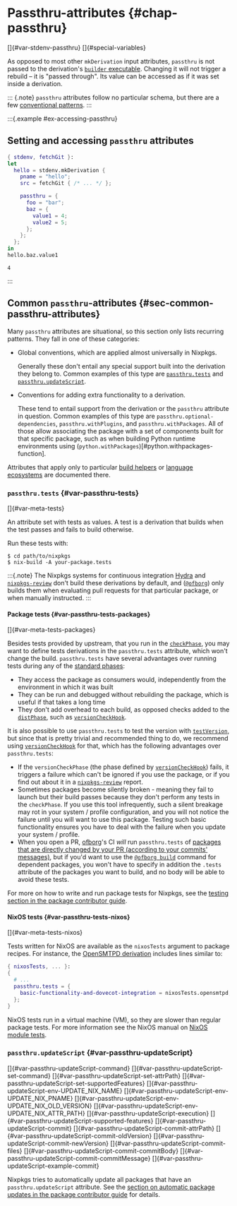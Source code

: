 # Passthru-attributes {#chap-passthru}
[]{#var-stdenv-passthru} []{#special-variables} <!-- legacy anchors -->

As opposed to most other `mkDerivation` input attributes, `passthru` is not passed to the derivation's [`builder` executable](https://nix.dev/manual/nix/latest/expressions/derivations.html#attr-builder).
Changing it will not trigger a rebuild – it is "passed through".
Its value can be accessed as if it was set inside a derivation.

::: {.note}
`passthru` attributes follow no particular schema, but there are a few [conventional patterns](#sec-common-passthru-attributes).
:::

:::{.example #ex-accessing-passthru}

## Setting and accessing `passthru` attributes

```nix
{ stdenv, fetchGit }:
let
  hello = stdenv.mkDerivation {
    pname = "hello";
    src = fetchGit { /* ... */ };

    passthru = {
      foo = "bar";
      baz = {
        value1 = 4;
        value2 = 5;
      };
    };
  };
in
hello.baz.value1
```

```
4
```
:::

## Common `passthru`-attributes {#sec-common-passthru-attributes}

Many `passthru` attributes are situational, so this section only lists recurring patterns.
They fall in one of these categories:

- Global conventions, which are applied almost universally in Nixpkgs.

  Generally these don't entail any special support built into the derivation they belong to.
  Common examples of this type are [`passthru.tests`](#var-passthru-tests) and [`passthru.updateScript`](#var-passthru-updateScript).

- Conventions for adding extra functionality to a derivation.

  These tend to entail support from the derivation or the `passthru` attribute in question.
  Common examples of this type are `passthru.optional-dependencies`, `passthru.withPlugins`, and `passthru.withPackages`.
  All of those allow associating the package with a set of components built for that specific package, such as when building Python runtime environments using (`python.withPackages`)[#python.withpackages-function].

Attributes that apply only to particular [build helpers](#part-builders) or [language ecosystems](#chap-language-support) are documented there.

### `passthru.tests` {#var-passthru-tests}
[]{#var-meta-tests} <!-- legacy anchor -->

An attribute set with tests as values.
A test is a derivation that builds when the test passes and fails to build otherwise.

Run these tests with:

```ShellSession
$ cd path/to/nixpkgs
$ nix-build -A your-package.tests
```

:::{.note}
The Nixpkgs systems for continuous integration [Hydra](https://hydra.nixos.org/) and [`nixpkgs-review`](https://github.com/Mic92/nixpkgs-review) don't build these derivations by default, and ([`@ofborg`](https://github.com/NixOS/ofborg)) only builds them when evaluating pull requests for that particular package, or when manually instructed.
:::

#### Package tests {#var-passthru-tests-packages}
[]{#var-meta-tests-packages} <!-- legacy anchor -->

Besides tests provided by upstream, that you run in the [`checkPhase`](#ssec-check-phase), you may want to define tests derivations in the `passthru.tests` attribute, which won't change the build. `passthru.tests` have several advantages over running tests during any of the [standard phases](#sec-stdenv-phases):

- They access the package as consumers would, independently from the environment in which it was built
- They can be run and debugged without rebuilding the package, which is useful if that takes a long time
- They don't add overhead to each build, as opposed checks added to the [`distPhase`](#ssec-distribution-phase), such as [`versionCheckHook`](#versioncheckhook).

It is also possible to use `passthru.tests` to test the version with [`testVersion`](#tester-testVersion), but since that is pretty trivial and recommended thing to do, we recommend using [`versionCheckHook`](#versioncheckhook) for that, which has the following advantages over `passthru.tests`:

- If the `versionCheckPhase` (the phase defined by [`versionCheckHook`](#versioncheckhook)) fails, it triggers a failure which can't be ignored if you use the package, or if you find out about it in a [`nixpkgs-review`](https://github.com/Mic92/nixpkgs-review) report.
- Sometimes packages become silently broken - meaning they fail to launch but their build passes because they don't perform any tests in the `checkPhase`. If you use this tool infrequently, such a silent breakage may rot in your system / profile configuration, and you will not notice the failure until you will want to use this package. Testing such basic functionality ensures you have to deal with the failure when you update your system / profile.
- When you open a PR, [ofborg](https://github.com/NixOS/ofborg)'s CI _will_ run `passthru.tests` of [packages that are directly changed by your PR (according to your commits' messages)](https://github.com/NixOS/ofborg?tab=readme-ov-file#automatic-building), but if you'd want to use the [`@ofborg build`](https://github.com/NixOS/ofborg?tab=readme-ov-file#build) command for dependent packages, you won't have to specify in addition the `.tests` attribute of the packages you want to build, and no body will be able to avoid these tests.

<!-- NOTE(@fricklerhandwerk): one may argue whether that testing guide should rather be in the user's manual -->
For more on how to write and run package tests for Nixpkgs, see the [testing section in the package contributor guide](https://github.com/NixOS/nixpkgs/blob/master/pkgs/README.md#package-tests).

#### NixOS tests {#var-passthru-tests-nixos}
[]{#var-meta-tests-nixos} <!-- legacy anchor -->

Tests written for NixOS are available as the `nixosTests` argument to package recipes.
For instance, the [OpenSMTPD derivation](https://search.nixos.org/packages?show=opensmtpd) includes lines similar to:

```nix
{ nixosTests, ... }:
{
  # ...
  passthru.tests = {
    basic-functionality-and-dovecot-integration = nixosTests.opensmtpd;
  };
}
```

NixOS tests run in a virtual machine (VM), so they are slower than regular package tests.
For more information see the NixOS manual on [NixOS module tests](https://nixos.org/manual/nixos/stable/#sec-nixos-tests).

### `passthru.updateScript` {#var-passthru-updateScript}
<!-- legacy anchors -->
[]{#var-passthru-updateScript-command}
[]{#var-passthru-updateScript-set-command}
[]{#var-passthru-updateScript-set-attrPath}
[]{#var-passthru-updateScript-set-supportedFeatures}
[]{#var-passthru-updateScript-env-UPDATE_NIX_NAME}
[]{#var-passthru-updateScript-env-UPDATE_NIX_PNAME}
[]{#var-passthru-updateScript-env-UPDATE_NIX_OLD_VERSION}
[]{#var-passthru-updateScript-env-UPDATE_NIX_ATTR_PATH}
[]{#var-passthru-updateScript-execution}
[]{#var-passthru-updateScript-supported-features}
[]{#var-passthru-updateScript-commit}
[]{#var-passthru-updateScript-commit-attrPath}
[]{#var-passthru-updateScript-commit-oldVersion}
[]{#var-passthru-updateScript-commit-newVersion}
[]{#var-passthru-updateScript-commit-files}
[]{#var-passthru-updateScript-commit-commitBody}
[]{#var-passthru-updateScript-commit-commitMessage}
[]{#var-passthru-updateScript-example-commit}

Nixpkgs tries to automatically update all packages that have an `passthru.updateScript` attribute.
See the [section on automatic package updates in the package contributor guide](https://github.com/NixOS/nixpkgs/blob/master/pkgs/README.md#automatic-package-updates) for details.
